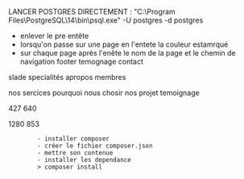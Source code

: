 
LANCER POSTGRES  DIRECTEMENT : "C:\Program Files\PostgreSQL\14\bin\psql.exe" -U postgres -d postgres


- enlever le pre entête 
- lorsqu'on passe sur une page en l'entete la couleur estamrqué 
- sur chaque page après l'enête le nom de la page et le chemin de navigation 
footer
temognage
contact 


slade 
specialités 
apropos
membres


nos sercices
pourquoi nous chosir 
nos projet
temoignage

427
640

1280
853

            - installer composer
            - créer le fichier composer.json
            - mettre son contenue
            - installer les dependance 
            > composer install